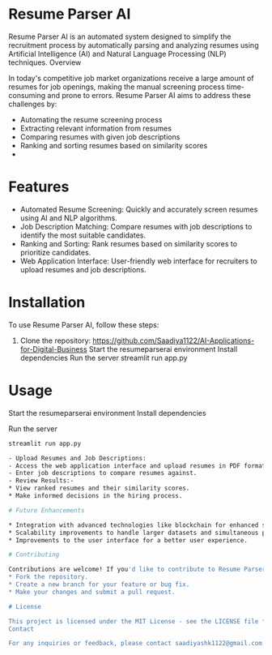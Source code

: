 # Resume Parser AI

Resume Parser AI is an automated system designed to simplify the recruitment process by automatically parsing and analyzing resumes using Artificial Intelligence (AI) and Natural Language Processing (NLP) techniques.
Overview

In today's competitive job market organizations receive a large amount of resumes for job openings, making the manual screening process time-consuming and prone to errors. Resume Parser AI aims to address these challenges by:
* Automating the resume screening process
* Extracting relevant information from resumes
* Comparing resumes with given job descriptions
* Ranking and sorting resumes based on similarity scores
* 
# Features

* Automated Resume Screening: Quickly and accurately screen resumes using AI and NLP algorithms.
* Job Description Matching: Compare resumes with job descriptions to identify the most suitable candidates.
* Ranking and Sorting: Rank resumes based on similarity scores to prioritize candidates.
* Web Application Interface: User-friendly web interface for recruiters to upload resumes and job descriptions.
  
# Installation

To use Resume Parser AI, follow these steps:
1. Clone the repository:
https://github.com/Saadiya1122/AI-Applications-for-Digital-Business
Start the resumeparserai environment Install dependencies
Run the server
streamlit run app.py

# Usage

Start the resumeparserai environment
Install dependencies

Run the server
```bash
streamlit run app.py

- Upload Resumes and Job Descriptions:
- Access the web application interface and upload resumes in PDF format.
- Enter job descriptions to compare resumes against.
- Review Results:- 
* View ranked resumes and their similarity scores.
* Make informed decisions in the hiring process.

# Future Enhancements

* Integration with advanced technologies like blockchain for enhanced security.
* Scalability improvements to handle larger datasets and simultaneous processing.
* Improvements to the user interface for a better user experience.

# Contributing

Contributions are welcome! If you'd like to contribute to Resume Parser AI, please follow these guidelines:
* Fork the repository.
* Create a new branch for your feature or bug fix.
* Make your changes and submit a pull request.

# License

This project is licensed under the MIT License - see the LICENSE file for details.
Contact

For any inquiries or feedback, please contact saadiyashk1122@gmail.com
